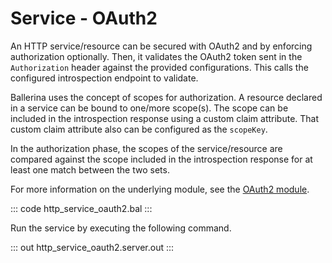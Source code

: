 # Service - OAuth2

An HTTP service/resource can be secured with OAuth2 and by enforcing authorization optionally. Then, it validates the OAuth2 token sent in the `Authorization` header against the provided configurations. This calls the configured introspection endpoint to validate.

Ballerina uses the concept of scopes for authorization. A resource declared in a service can be bound to one/more scope(s). The scope can be included in the introspection response using a custom claim attribute. That custom claim attribute also can be configured as the `scopeKey`.

In the authorization phase, the scopes of the service/resource are compared against the scope included in the introspection response for at least one match between the two sets.

For more information on the underlying module, see the [OAuth2 module](https://lib.ballerina.io/ballerina/oauth2/latest/).

::: code http_service_oauth2.bal :::

Run the service by executing the following command.

::: out http_service_oauth2.server.out :::
